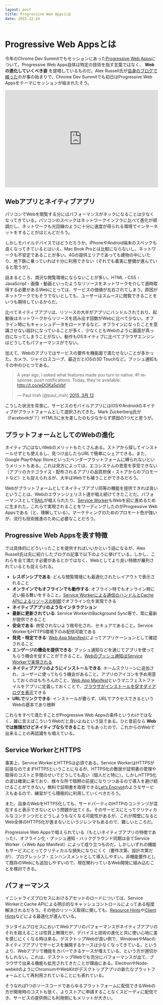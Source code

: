 ```yaml
---
layout: post
title: Progressive Web Appsとは
date: 2015-12-24
---
```


# Progressive Web Appsとは

今年のChrome Dev Summitでもセッションにあった[Progressive Web Apps](https://www.youtube.com/watch?v=MyQ8mtR9WxI)について。Progressive Web Apps自体は特定の技術を指す言葉ではなく、 **Webの進化していくべき姿** を提唱しているものだ。Alex Russell氏が[自身のブログで綴った](https://infrequently.org/2015/06/progressive-apps-escaping-tabs-without-losing-our-soul/)のが事の始まりで、Chrome Dev Summitでも初日はProgressive Web Appsをテーマにセッションが組まれたそう。

<iframe width="100%" height="320" src="https://www.youtube.com/embed/MyQ8mtR9WxI" frameborder="0" allowfullscreen></iframe>

## Webアプリとネイティブアプリ

パソコンでWebを閲覧する分にはパフォーマンスがネックになることは少なくなってきている。パソコンのスペックはネットワークインフラに比べて進化が順調だし、ネットワークも光回線のように十分に速度が得られる環境でインターネットをすることがほとんどだろう。

しかしモバイルデバイスではどうだろうか。iPhoneやAndroid端末のスペックも良くなってきているとはいえ、Mac Book Proとは比較にならないし、ネットワークも不安定であることが多い。4Gの提供エリアであっても建物の中にいたり、地下鉄に乗っていれば十分に利用できない（それでも着実に整備が進んでいると思うが）。

詰まるところ、潤沢な閲覧環境にならないことが多い。HTML・CSS・JavaScript・画像・動画といったようなリソースをネットワークを介して適時取得する必要があるWebにとっては、サービスの価値が左右されてしまう。原因がネットワークでもそうでないとしても、ユーザーはスムースに閲覧できることをいつも期待しているからだ。

比べてネイティブアプリは、リソースの大半がアプリにバンドルされており、起動後はネットワークからリソースを読み出す回数がWebに比べて少ない。オフライン時にもキャッシュデータをロードするなど、オフラインになったことを意識させない設計になっていることが多く、少なくともWebのように画面が真っ白になってしまうことがない。動作もOSネイティブに比べてブラウザエンジンはどうしてもパフォーマンスがでない。

加えて、Webのアプリではサービスの要件を機能面で満たせないことが多かった。カメラ、ジャイロスコープ、最近だとiOSの3D Touchなど。プッシュ通知もその中のひとつである。

<blockquote class="twitter-tweet" lang="ja"><p lang="en" dir="ltr">A year ago, I asked what features made you turn to native. #1 response: push notifications. Today, they&#39;re available: <a href="http://t.co/wDOKa5qVbf">http://t.co/wDOKa5qVbf</a></p>&mdash; Paul Irish (@paul_irish) <a href="https://twitter.com/paul_irish/status/576089864514326528">2015, 3月 12</a></blockquote>

こうした状況を背景に、サービスのモバイルアプリにはiOSやAndroidのネイティブがプラットフォームとして選択されてきた。Mark Zuckerberg氏が（Facebookが？）HTML5に水を差したのも少なからず原因の1つだと思うが。

## プラットフォームとしてのWebの進化

ネイティブにはないWebのメリットもたくさんある。ストアから探してインストールせずとも使えるし、見つけ出したらURLで簡単にシェアできる。また、Google PlayやApp Storeといったベンダープラットフォームに縛られないというメリットもある。これは見方によっては、エコシステムの恩恵を享受できない（アプリのカテゴライズ・配布されるアプリの品質担保・ストアからのプロモートなど）とも捉えられるが、大半はWebでも補うことができるだろう。

Webがプラットフォームとしてネイティブアプリ同等の機能を提供できれば良いということは、Webのエヴァンジェリスト達が唱え続けてきたことだ。パフォーマンスとして[RAIL](https://havelog.ayumusato.com/develop/performance/e664-rail_performance_model.html)が唱えられたり、[Service Worker](https://1000ch.net/posts/2014/service-worker-internals.html)もWebを前に進めるために生まれた。これらで実現されることをワーディングしたのがProgressive Web Appsである（と、理解している）。マーケティングのためのプロモート色が強いが、流行も技術推進のために必要なことだろう。

## Progressive Web Appsを表す特徴

では具体的にどういったことを提供すればいいかという話になるが、Alex Russell氏は先に紹介したブログの記事で以下のように挙げている。しかし、これらを全て満たす必要があるとかではなく、Webとしてより良い特徴が羅列されているとも捉えられる。

  - **レスポンシブである**: どんな閲覧環境にも最適化されたレイアウトで表示されること
  - **オンラインでもオフラインでも動作する**: オフライン時でもオンライン時に近い振る舞いをすること。[Service Workerによる通信のハンドルとCache APIによるリソースの制御](https://1000ch.net/posts/2015/service-worker-passive-cache.html)でオフライン化を実現できる
  - **ネイティブアプリのようなインタラクション**
  - **最新に更新されている**: Service WorkerのBackground Sync等で、常に最新が提供できること
  - **安全である**: 傍受されないよう暗号化され、セキュアであること。Service WorkerもHTTPS環境下のみ配信可能である
  - **発見・特定できる**: [Web App Manifest](https://w3c.github.io/manifest/)によってアプリケーションとして確認されること
  - **エンゲージの機会を提供できる**: プッシュ通知などを通じてアプリを使ってもらう機会を促すことができること。[Webのプッシュ通知はService Workerで実現される](https://1000ch.net/posts/2015/service-worker-push-notification.html)
  - **ネイティブアプリのようにインストールできる**: ホームスクリーンに追加され、ユーザーに使ってもらう機会があること。アプリのアイコンを予め用意しておくのはもちろんのこと、[Web App Manifest](https://w3c.github.io/manifest/)というマニフェストファイルをアプリに定義しておくことで、[ブラウザがインストールを促すダイアログを表示](https://developers.google.com/web/updates/2015/03/increasing-engagement-with-app-install-banners-in-chrome-for-android)できる
  - **URLでリンクできる**: インストールが要らず、URLでアクセスできるというWebの基本であり根幹

これらをすべて満たすことがProgressive Web Appsの条件というわけではなく、雑に言えばこういうWebだと良いよねという話である。ひと昔前なら **Webでは無理だけどネイティブならできること** でもあったので、これからのWebで出来ることの再認識をも唱えている。

## Service WorkerとHTTPS

事実上、Service WorkerとHTTPSは必須である。Service WorkerはHTTPSが前提なのでまずHTTPSということになるが、HTTPS化の敷居が証明書の管理や取得のコストと手間のせいでどうしても高い（個人だと特に）。しかしHTTPS化の波は確実に来ており、様々な所で暗黙の前提になりつつあるので導入を避け続けることができない。無料で証明書を取得できる[Let’s Encrypt](https://letsencrypt.org)のようなサービスもあるので、練習がてら積極的に利用していくべきだろう。

また、自身のWebをHTTPS化しても、サードパーティのHTTPのコンテンツが混在すると表示できないという問題が出てくる。そのサービスにとってクリティカルなコンテンツだとどうしようもなくなる可能性があるが、これが障壁になるとWeb全体のHTTPS化が進まないというジレンマもあるので、難しいところだ。

Progressive Web Appsで唱えられている（もといネイティブアプリの特徴であった）、オフライン化・プッシュ通知・バックグラウンド同期は全てService Worker（+Web App Manifest）によって成り立つものだ。しかしいずれの機能もサービスにとってクリティカルな損失になりにくく（要件次第、設計次第だが）、プログレッシブ・エンハンスメントとして導入しやすい。非機能要件として既存のWebにも追加しやすいので、現在関わっているWeb開発に組み込むことを検討できる。

## パフォーマンス

イニシャライズプロセスにおけるアセットのロードについては、Service WorkerとCache APIによる明示的なキャッシュコントロールによってある程度解決されるだろう。その他のリソース取得に関しても、[Resource Hints](http://www.w3.org/TR/resource-hints/)や[Client Hints](http://igrigorik.github.io/http-client-hints/)などによる最適化が進んでいる。

ランタイムプロセスにおいてWebアプリのパフォーマンスがネイティブアプリのそれを超えることは性質上無理だが、デバイスと技術の進化と共に使い心地に差を感じにくくなる時は来る。デスクトップWebが良い例で、WindowsやMacのネイティブアプリでサービスを展開するケースは少なくなってきている。というより、Webアプリで機能をカバーできるケースが増えている、という方が適切かもしれない。これは、デスクトップWebでも充分にパフォーマンスが出て、ブラウザで出来る機能も拡充されてきたことが理由にある。ElectronやNode-webkitのようにChromiumやWebKitがデスクトップアプリの新たなプラットフォームとして再利用されていることにも表れている。

そうなれば1つのソースコードであらゆるプラットフォームに配信できるWebの方が開発時のコストも低く、よりストアに申請することなくスピーディに配信でき、サービスの提供側にも利用側にもメリットが大きい。
